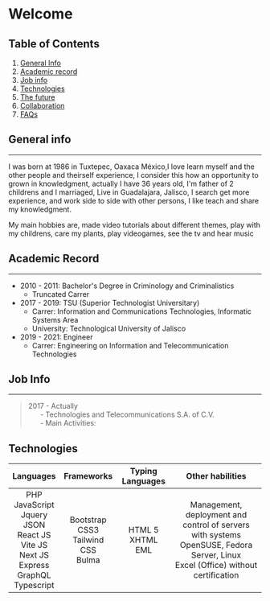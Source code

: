 # Welcome
## Table of Contents
1. [General Info](#general-info)
2. [Academic record](#academic-record)
3. [Job info](#work-info)
4. [Technologies](#technologies)
5. [The future](#the-future)
6. [Collaboration](#collaboration)
7. [FAQs](#faqs)

## General info
***

I was born at 1986 in Tuxtepec, Oaxaca México,I love learn myself and the other people and theirself experience, I consider this how an opportunity to grown in knowledgment, actually I have 36 years old, I'm father of 2 childrens and I marriaged, Live in Guadalajara, Jalisco, I search get more experience, and work side to side with other persons, I like teach and  share my knowledgment.

My main hobbies are, made video tutorials about different themes, play with my childrens, care my plants, play videogames, see the tv and hear music

## Academic Record

***
- 2010 - 2011: Bachelor's Degree in Criminology and Criminalistics
    - Truncated Carrer
- 2017 - 2019: TSU (Superior Technologist Universitary) 
    - Carrer: Information and Communications Technologies, Informatic Systems Area
    - University: Technological University of Jalisco
- 2019 - 2021: Engineer
    - Carrer: Engineering on Information and Telecommunication Technologies

## Job Info
***
> 2017 - Actually <br>
    &nbsp;&nbsp;&nbsp;&nbsp;&nbsp; - Technologies and Telecommunications S.A. of C.V. <br>
    &nbsp;&nbsp;&nbsp;&nbsp;&nbsp; - Main Activities:

## Technologies

| Languages | Frameworks | Typing Languages | Other habilities |
| :----------: | :--------: | :--------------: | :-------------: |
| PHP<br>JavaScript<br>Jquery<br>JSON<br>React JS<br>Vite JS<br>Next JS<br>Express<br>GraphQL<br>Typescript | Bootstrap<br>CSS3<br>Tailwind CSS<br>Bulma | HTML 5<br> XHTML <br>EML | Management, deployment and control of servers with systems OpenSUSE, Fedora Server, Linux <br> Excel (Office) without certification<br>
